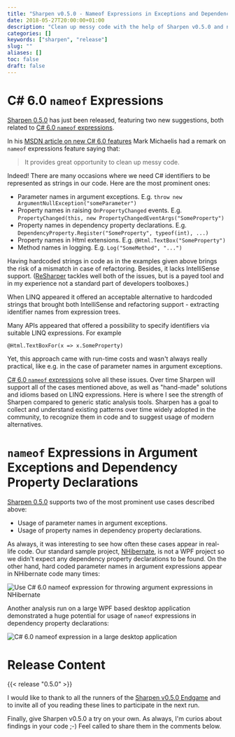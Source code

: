```yaml
---
title: "Sharpen v0.5.0 - Nameof Expressions in Exceptions and Dependency Properties"
date: 2018-05-27T20:00:00+01:00
description: "Clean up messy code with the help of Sharpen v0.5.0 and nameof expressions."
categories: []
keywords: ["sharpen", "release"]
slug: ""
aliases: []
toc: false
draft: false
---
```

# C# 6.0 `nameof` Expressions

[Sharpen 0.5.0](https://marketplace.visualstudio.com/items?itemName=ironcev.sharpen) has just been released, featuring two new suggestions, both related to [C# 6.0 `nameof` expressions](https://docs.microsoft.com/en-us/dotnet/csharp/language-reference/keywords/nameof). 

In his [MSDN article on new C# 6.0 features](https://msdn.microsoft.com/en-us/magazine/dn802602.aspx) Mark Michaelis had a remark on `nameof` expressions feature saying that:

> It provides great opportunity to clean up messy code.

Indeed! There are many occasions where we need C# identifiers to be represented as strings in our code. Here are the most prominent ones:

- Parameter names in argument exceptions. E.g. `throw new ArgumentNullException("someParameter")`
- Property names in raising `OnPropertyChanged` events. E.g. `PropertyChanged(this, new PropertyChangedEventArgs("SomeProperty")`
- Property names in dependency property declarations. E.g. `DependencyProperty.Register("SomeProperty", typeof(int), ...)`
- Property names in Html extensions. E.g. `@Html.TextBox("SomeProperty")`
- Method names in logging. E.g. `Log("SomeMethod", "...")`

Having hardcoded strings in code as in the examples given above brings the risk of a mismatch in case of refactoring. Besides, it lacks IntelliSense support. ([ReSharper](https://www.jetbrains.com/resharper/) tackles well both of the issues, but is a payed tool and in my experience not a standard part of developers toolboxes.)

When LINQ appeared it offered an acceptable alternative to hardcoded strings that brought both IntelliSense and refactoring support - extracting identifier names from expression trees.

Many APIs appeared that offered a possibility to specify identifiers via suitable LINQ expressions. For example

    @Html.TextBoxFor(x => x.SomeProperty)

Yet, this approach came with run-time costs and wasn't always really practical, like e.g. in the case of parameter names in argument exceptions.

[C# 6.0 `nameof` expressions](https://docs.microsoft.com/en-us/dotnet/csharp/language-reference/keywords/nameof) solve all these issues. Over time Sharpen will support all of the cases mentioned above, as well as "hand-made" solutions and idioms based on LINQ expressions. Here is where I see the strength of Sharpen compared to generic static analysis tools. Sharpen has a goal to collect and understand existing patterns over time widely adopted in the community, to recognize them in code and to suggest usage of modern alternatives.

# `nameof` Expressions in Argument Exceptions and Dependency Property Declarations

[Sharpen 0.5.0](https://marketplace.visualstudio.com/items?itemName=ironcev.sharpen) supports two of the most prominent use cases described above:

- Usage of parameter names in argument exceptions.
- Usage of property names in dependency property declarations.

As always, it was interesting to see how often these cases appear in real-life code. Our standard sample project, [NHibernate](http://nhibernate.info/), is not a WPF project so we didn't expect any dependency property declarations to be found. On the other hand, hard coded parameter names in argument expressions appear in NHibernate code many times:

![Use C# 6.0 nameof expression for throwing argument expressions in NHibernate](/images/news/sharpen-v0.5.0-nameof-expressions-in-exceptions-and-dependency-properties/use-csharp-6-nameof-expression-for-throwing-argument-exceptions-in-nhibernate.png )

Another analysis run on a large WPF based desktop application demonstrated a huge potential for usage of `nameof` expressions in dependency property declarations:

![C# 6.0 nameof expression in a large desktop application](/images/news/sharpen-v0.5.0-nameof-expressions-in-exceptions-and-dependency-properties/csharp-6-nameof-expression-in-a-large-desktop-application.png )

# Release Content
{{< release "0.5.0" >}}

I would like to thank to all the runners of the [Sharpen v0.5.0 Endgame](https://github.com/sharpenrocks/Sharpen/wiki/Endgame-for-v0.5.0) and to invite all of you reading these lines to participate in the next run.

Finally, give Sharpen v0.5.0 a try on your own. As always, I'm curios about findings in your code ;-) Feel called to share them in the comments below.